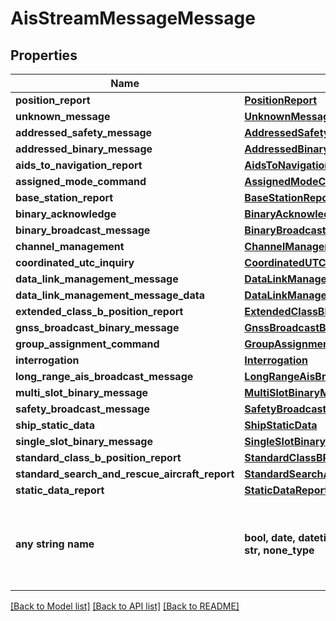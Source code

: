 # AisStreamMessageMessage


## Properties
Name | Type | Description | Notes
------------ | ------------- | ------------- | -------------
**position_report** | [**PositionReport**](PositionReport.md) |  | [optional] 
**unknown_message** | [**UnknownMessage**](UnknownMessage.md) |  | [optional] 
**addressed_safety_message** | [**AddressedSafetyMessage**](AddressedSafetyMessage.md) |  | [optional] 
**addressed_binary_message** | [**AddressedBinaryMessage**](AddressedBinaryMessage.md) |  | [optional] 
**aids_to_navigation_report** | [**AidsToNavigationReport**](AidsToNavigationReport.md) |  | [optional] 
**assigned_mode_command** | [**AssignedModeCommand**](AssignedModeCommand.md) |  | [optional] 
**base_station_report** | [**BaseStationReport**](BaseStationReport.md) |  | [optional] 
**binary_acknowledge** | [**BinaryAcknowledge**](BinaryAcknowledge.md) |  | [optional] 
**binary_broadcast_message** | [**BinaryBroadcastMessage**](BinaryBroadcastMessage.md) |  | [optional] 
**channel_management** | [**ChannelManagement**](ChannelManagement.md) |  | [optional] 
**coordinated_utc_inquiry** | [**CoordinatedUTCInquiry**](CoordinatedUTCInquiry.md) |  | [optional] 
**data_link_management_message** | [**DataLinkManagementMessage**](DataLinkManagementMessage.md) |  | [optional] 
**data_link_management_message_data** | [**DataLinkManagementMessageData**](DataLinkManagementMessageData.md) |  | [optional] 
**extended_class_b_position_report** | [**ExtendedClassBPositionReport**](ExtendedClassBPositionReport.md) |  | [optional] 
**gnss_broadcast_binary_message** | [**GnssBroadcastBinaryMessage**](GnssBroadcastBinaryMessage.md) |  | [optional] 
**group_assignment_command** | [**GroupAssignmentCommand**](GroupAssignmentCommand.md) |  | [optional] 
**interrogation** | [**Interrogation**](Interrogation.md) |  | [optional] 
**long_range_ais_broadcast_message** | [**LongRangeAisBroadcastMessage**](LongRangeAisBroadcastMessage.md) |  | [optional] 
**multi_slot_binary_message** | [**MultiSlotBinaryMessage**](MultiSlotBinaryMessage.md) |  | [optional] 
**safety_broadcast_message** | [**SafetyBroadcastMessage**](SafetyBroadcastMessage.md) |  | [optional] 
**ship_static_data** | [**ShipStaticData**](ShipStaticData.md) |  | [optional] 
**single_slot_binary_message** | [**SingleSlotBinaryMessage**](SingleSlotBinaryMessage.md) |  | [optional] 
**standard_class_b_position_report** | [**StandardClassBPositionReport**](StandardClassBPositionReport.md) |  | [optional] 
**standard_search_and_rescue_aircraft_report** | [**StandardSearchAndRescueAircraftReport**](StandardSearchAndRescueAircraftReport.md) |  | [optional] 
**static_data_report** | [**StaticDataReport**](StaticDataReport.md) |  | [optional] 
**any string name** | **bool, date, datetime, dict, float, int, list, str, none_type** | any string name can be used but the value must be the correct type | [optional]

[[Back to Model list]](../README.md#documentation-for-models) [[Back to API list]](../README.md#documentation-for-api-endpoints) [[Back to README]](../README.md)



